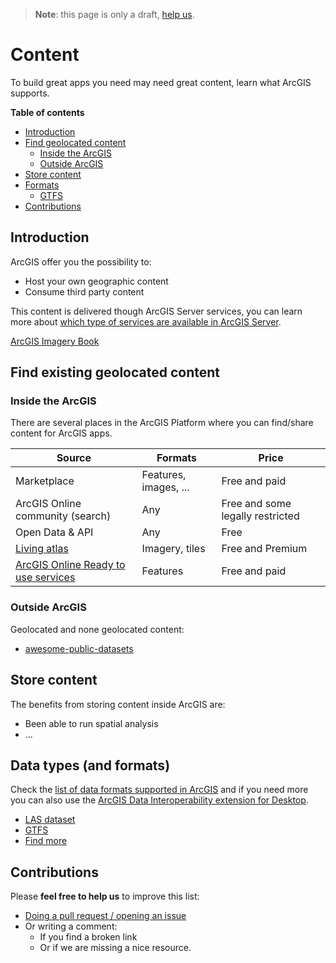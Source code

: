 > **Note**: this page is only a draft, [help us](#contributions).

# Content
To build great apps you need may need great content, learn what ArcGIS supports.

<!-- START doctoc generated TOC please keep comment here to allow auto update -->
<!-- DON'T EDIT THIS SECTION, INSTEAD RE-RUN doctoc TO UPDATE -->
**Table of contents**

- [Introduction](#introduction)
- [Find geolocated content](#find-geolocated-content)
  - [Inside the ArcGIS](#inside-the-arcgis)
  - [Outside ArcGIS](#outside-arcgis)
- [Store content](#store-content)
- [Formats](#formats)
  - [GTFS](#gtfs)
- [Contributions](#contributions)

<!-- END doctoc generated TOC please keep comment here to allow auto update -->

## Introduction
ArcGIS offer you the possibility to:
* Host your own geographic content
* Consume third party content

This content is delivered though ArcGIS Server services, you can learn more about
[which type of services are available in ArcGIS Server](service-types/README.md).

[ArcGIS Imagery Book](https://learn.arcgis.com/en/arcgis-imagery-book)

## Find existing geolocated content
### Inside the ArcGIS
There are several places in the ArcGIS Platform where you can find/share content
for ArcGIS apps.

|Source|Formats|Price|
|---|---|---|
|Marketplace|Features, images, ...|Free and paid|
|ArcGIS Online community (search)|Any|Free and some legally restricted
|Open Data & API|Any|Free
|[Living atlas](../products/arcgis-online/content/README.md)|Imagery, tiles|Free and Premium
|[ArcGIS Online Ready to use services](../products/arcgis-online/rest-apis/ready-to-use-services/README.md)|Features|Free and paid

### Outside ArcGIS

Geolocated and none geolocated content:
* [awesome-public-datasets](https://github.com/caesar0301/awesome-public-datasets)

## Store content
The benefits from storing content inside ArcGIS are:
* Been able to run spatial analysis
* ...

## Data types (and formats)

Check the [list of data formats supported in ArcGIS](http://desktop.arcgis.com/en/arcmap/10.3/manage-data/datatypes/about-geographic-data-formats.htm#ESRI_SECTION1_4835793C55C0439593A46FD5BC9E64B9) and if you need more you can also use the [ArcGIS Data Interoperability extension for Desktop](http://desktop.arcgis.com/en/arcmap/10.3/manage-data/datatypes/about-geographic-data-formats.htm#ESRI_SECTION1_17EE0659B23345B9A655752949E49E3E).

* [LAS dataset](./data-types/las/README.md)
* [GTFS](./data-types/gtfs/README.md)
* [Find more](./data-types/README.md)

## Contributions
Please **feel free to help us** to improve this list:

* [Doing a pull request / opening an issue](https://github.com/hhkaos/awesome-arcgis#contributions)
* Or writing a comment:
  * If you find a broken link
  * Or if we are missing a nice resource.
